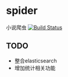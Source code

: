 # spider
小说爬虫
[![Build Status](https://travis-ci.org/Yuanhca/cyh-spider-api.svg?branch=master)](https://travis-ci.org/Yuanhca/cyh-spider-api)
## TODO
- 整合elasticsearch
- 增加统计相关功能
